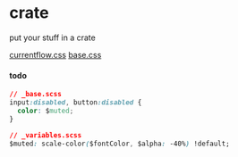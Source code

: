 # crate
put your stuff in a crate

[currentflow.css](https://currentflow.github.io/crate/css/currentflow.css)
[base.css](https://currentflow.github.io/crate/css/base.css)

#### todo
```css
// _base.scss
input:disabled, button:disabled {
  color: $muted;
}

// _variables.scss
$muted: scale-color($fontColor, $alpha: -40%) !default;
```
